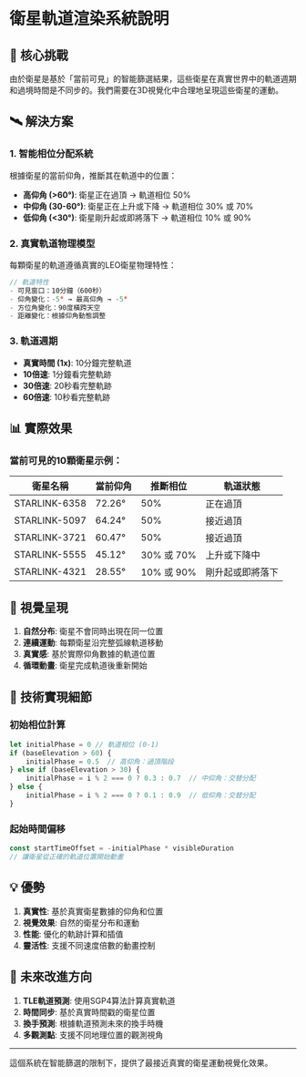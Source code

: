 # 衛星軌道渲染系統說明

## 🎯 核心挑戰

由於衛星是基於「當前可見」的智能篩選結果，這些衛星在真實世界中的軌道週期和過境時間是不同步的。我們需要在3D視覺化中合理地呈現這些衛星的運動。

## 🛰️ 解決方案

### 1. 智能相位分配系統

根據衛星的當前仰角，推斷其在軌道中的位置：

- **高仰角 (>60°)**: 衛星正在過頂 → 軌道相位 50%
- **中仰角 (30-60°)**: 衛星正在上升或下降 → 軌道相位 30% 或 70%
- **低仰角 (<30°)**: 衛星剛升起或即將落下 → 軌道相位 10% 或 90%

### 2. 真實軌道物理模型

每顆衛星的軌道遵循真實的LEO衛星物理特性：

```javascript
// 軌道特性
- 可見窗口：10分鐘（600秒）
- 仰角變化：-5° → 最高仰角 → -5°
- 方位角變化：90度橫跨天空
- 距離變化：根據仰角動態調整
```

### 3. 軌道週期

- **真實時間 (1x)**: 10分鐘完整軌道
- **10倍速**: 1分鐘看完整軌跡  
- **30倍速**: 20秒看完整軌跡
- **60倍速**: 10秒看完整軌跡

## 📊 實際效果

### 當前可見的10顆衛星示例：

| 衛星名稱 | 當前仰角 | 推斷相位 | 軌道狀態 |
|----------|----------|----------|----------|
| STARLINK-6358 | 72.26° | 50% | 正在過頂 |
| STARLINK-5097 | 64.24° | 50% | 接近過頂 |
| STARLINK-3721 | 60.47° | 50% | 接近過頂 |
| STARLINK-5555 | 45.12° | 30% 或 70% | 上升或下降中 |
| STARLINK-4321 | 28.55° | 10% 或 90% | 剛升起或即將落下 |

## 🎨 視覺呈現

1. **自然分布**: 衛星不會同時出現在同一位置
2. **連續運動**: 每顆衛星沿完整弧線軌道移動
3. **真實感**: 基於實際仰角數據的軌道位置
4. **循環動畫**: 衛星完成軌道後重新開始

## 🔧 技術實現細節

### 初始相位計算
```javascript
let initialPhase = 0 // 軌道相位 (0-1)
if (baseElevation > 60) {
    initialPhase = 0.5  // 高仰角：過頂階段
} else if (baseElevation > 30) {
    initialPhase = i % 2 === 0 ? 0.3 : 0.7  // 中仰角：交替分配
} else {
    initialPhase = i % 2 === 0 ? 0.1 : 0.9  // 低仰角：交替分配
}
```

### 起始時間偏移
```javascript
const startTimeOffset = -initialPhase * visibleDuration
// 讓衛星從正確的軌道位置開始動畫
```

## 💡 優勢

1. **真實性**: 基於真實衛星數據的仰角和位置
2. **視覺效果**: 自然的衛星分布和運動
3. **性能**: 優化的軌跡計算和插值
4. **靈活性**: 支援不同速度倍數的動畫控制

## 🚀 未來改進方向

1. **TLE軌道預測**: 使用SGP4算法計算真實軌道
2. **時間同步**: 基於真實時間戳的衛星位置
3. **換手預測**: 根據軌道預測未來的換手時機
4. **多觀測點**: 支援不同地理位置的觀測視角

---

這個系統在智能篩選的限制下，提供了最接近真實的衛星運動視覺化效果。